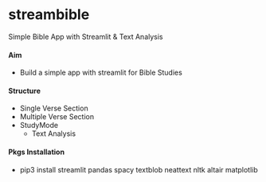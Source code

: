 # streambible
Simple Bible App with Streamlit &amp; Text Analysis

#### Aim
+ Build a simple app with streamlit for Bible Studies

#### Structure
+ Single Verse Section
+ Multiple Verse Section
+ StudyMode
	- Text Analysis

#### Pkgs Installation
+ pip3 install streamlit pandas spacy textblob neattext nltk altair matplotlib

```